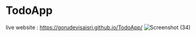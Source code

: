 # TodoApp
live website : https://gorudevisaisri.github.io/TodoApp/
![Screenshot (34)](https://github.com/GORUDEVISAISRI/TodoApp/assets/127866751/94d504b2-2d9d-4717-94e6-01635a21febe)
